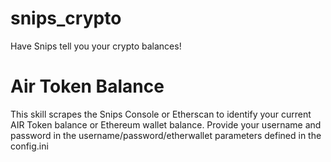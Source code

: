 # snips_crypto
Have Snips tell you your crypto balances!

# Air Token Balance
This skill scrapes the Snips Console or Etherscan to identify your current AIR Token balance or Ethereum wallet balance.  Provide your username and password in the username/password/etherwallet parameters defined in the config.ini


